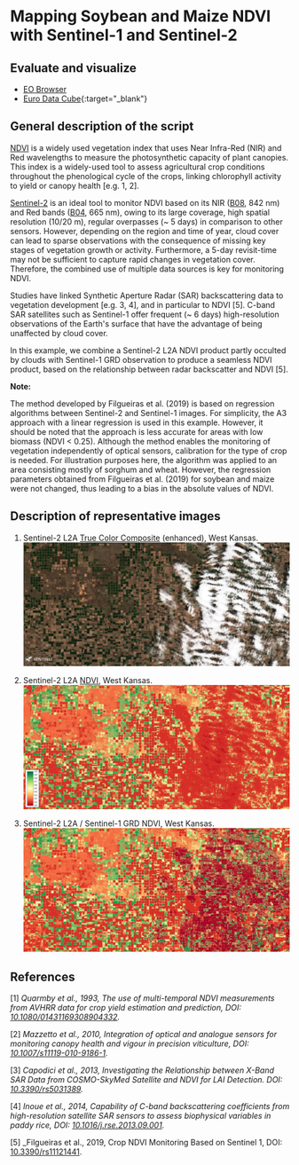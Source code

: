 # Mapping Soybean and Maize NDVI with Sentinel-1 and Sentinel-2

## Evaluate and visualize  
 - [EO Browser](https://sentinelshare.page.link/i7t2)
 - [Euro Data Cube](https://eurodatacube.com/marketplace/notebooks/contributions/EDC_SentinelHub_DataFusion_NDVI.ipynb){:target="_blank"}   
  
## General description of the script  
  
[NDVI](https://custom-scripts.sentinel-hub.com/sentinel-2/ndvi/) is a widely used vegetation index that uses Near Infra-Red (NIR) and Red wavelengths to measure the photosynthetic capacity of plant canopies. This index is a widely-used tool to assess agricultural crop conditions throughout the phenological cycle of the crops, linking chlorophyll activity to yield or canopy health [e.g. 1, 2].

[Sentinel-2](https://www.sentinel-hub.com/explore/data/) is an ideal tool to monitor NDVI based on its NIR ([B08](https://docs.sentinel-hub.com/api/latest/#/data/Sentinel-2-L2A?id=available-bands-and-data), 842 nm) and Red bands ([B04](https://docs.sentinel-hub.com/api/latest/#/data/Sentinel-2-L2A?id=available-bands-and-data), 665 nm), owing to its large coverage, high spatial resolution (10/20 m), regular overpasses (~ 5 days) in comparison to other sensors. However, depending on the region and time of year, cloud cover can lead to sparse observations with the consequence of missing key stages of vegetation growth or activity. Furthermore, a 5-day revisit-time may not be sufficient to capture rapid changes in vegetation cover. Therefore, the combined use of multiple data sources is key for monitoring NDVI.

Studies have linked Synthetic Aperture Radar (SAR) backscattering data to vegetation development [e.g. 3, 4], and in particular to NDVI [5]. C-band SAR satellites such as Sentinel-1 offer frequent (~ 6 days) high-resolution observations of the Earth's surface that have the advantage of being unaffected by cloud cover.

In this example, we combine a Sentinel-2 L2A NDVI product partly occulted by clouds with Sentinel-1 GRD observation to produce a seamless NDVI product, based on the relationship between radar backscatter and NDVI [5].

**Note:**

The method developed by Filgueiras et al. (2019) is based on regression algorithms between Sentinel-2 and Sentinel-1 images. For simplicity, the A3 approach with a linear regression is used in this example. However, it should be noted that the approach is less accurate for areas with low biomass (NDVI < 0.25). Although the method enables the monitoring of vegetation independently of optical sensors, calibration for the type of crop is needed. For illustration purposes here, the algorithm was applied to an area consisting mostly of sorghum and wheat. However, the regression parameters obtained from Filgueiras et al. (2019) for soybean and maize
 were not changed, thus leading to a bias in the absolute values of NDVI. 

## Description of representative images  
  
1. Sentinel-2 L2A [True Color Composite](https://apps.sentinel-hub.com/eo-browser/?lat=37.7235&lng=-100.8442&zoom=11&time=2019-04-26&preset=1_TRUE_COLOR&datasource=Sentinel-2%20L2A) (enhanced), West Kansas.  
![NDBI](fig/ndvi_s1_s2_1.jpg)
 
2. Sentinel-2 L2A [NDVI](https://custom-scripts.sentinel-hub.com/sentinel-2/ndvi/), West Kansas. 
![NDBI_map](fig/ndvi_s1_s2_2.jpg)

3. Sentinel-2 L2A / Sentinel-1 GRD NDVI, West Kansas. 
![RGB](fig/ndvi_s1_s2_3.jpg)  

## References

[1] _Quarmby et al., 1993, The use of multi-temporal NDVI measurements from AVHRR data for crop yield estimation and prediction, DOI: [10.1080/01431169308904332](https://www.tandfonline.com/doi/abs/10.1080/01431169308904332)._

[2] _Mazzetto et al., 2010, Integration of optical and analogue sensors for monitoring canopy health and vigour in precision viticulture, DOI: [10.1007/s11119-010-9186-1](https://link.springer.com/article/10.1007/s11119-010-9186-1)._

[3] _Capodici et al., 2013, Investigating the Relationship between X-Band SAR Data from COSMO-SkyMed Satellite and NDVI for LAI Detection. DOI: [10.3390/rs5031389](https://www.mdpi.com/2072-4292/5/3/1389)._

[4] _Inoue et al., 2014, Capability of C-band backscattering coefficients from high-resolution satellite SAR sensors to assess biophysical variables in paddy rice, DOI: [10.1016/j.rse.2013.09.001](https://www.sciencedirect.com/science/article/abs/pii/S0034425713003039)._

[5] _Filgueiras et al., 2019, Crop NDVI Monitoring Based on Sentinel 1, DOI: [10.3390/rs11121441](https://www.mdpi.com/2072-4292/11/12/1441).